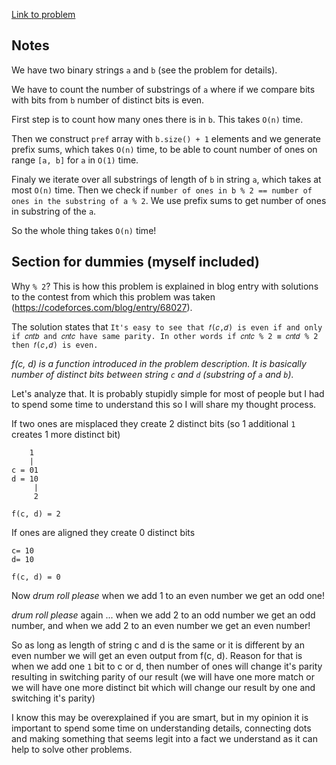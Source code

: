 [Link to problem](https://codeforces.com/contest/1186/problem/C)

## Notes

We have two binary strings `a` and `b` (see the problem for details).

We have to count the number of substrings of `a` where if we compare bits with bits from `b` number of distinct bits is even.

First step is to count how many ones there is in `b`. This takes `O(n)` time.

Then we construct `pref` array with `b.size() + 1` elements and we generate prefix sums, which takes `O(n)` time, to be able to count number of ones on range `[a, b]` for `a` in `O(1)` time.

Finaly we iterate over all substrings of length of `b` in string `a`, which takes at most `O(n)` time. Then we check if `number of ones in b % 2 == number of ones in the substring of a % 2`. We use prefix sums to get number of ones in substring of the `a`.

So the whole thing takes `O(n)` time!

## Section for dummies (myself included)

Why `% 2`? This is how this problem is explained in blog entry with solutions to the contest from which this problem was taken (https://codeforces.com/blog/entry/68027).

The solution states that `It's easy to see that 𝑓(𝑐,𝑑) is even if and only if 𝑐𝑛𝑡𝑏 and 𝑐𝑛𝑡𝑐 have same parity. In other words if 𝑐𝑛𝑡𝑐 % 2 ≡ 𝑐𝑛𝑡𝑑 % 2 then 𝑓(𝑐,𝑑) is even.`

_f(c, d) is a function introduced in the problem description. It is basically number of distinct bits between string `c` and `d` (substring of `a` and `b`)._

Let's analyze that. It is probably stupidly simple for most of people but I had to spend some time to understand this so I will share my thought process.

If two ones are misplaced they create 2 distinct bits (so 1 additional `1` creates 1 more distinct bit)

```
    1
    |
c = 01
d = 10
     |
     2

f(c, d) = 2
```

If ones are aligned they create 0 distinct bits

```
c= 10
d= 10

f(c, d) = 0
```

Now _drum roll please_ when we add 1 to an even number we get an odd one!

_drum roll please_ again ... when we add 2 to an odd number we get an odd number, and when we add 2 to an even number we get an even number!

So as long as length of string c and d is the same or it is different by an even number we will get an even output from f(c, d). Reason for that is when we add one `1` bit to c or d, then number of ones will change it's parity resulting in switching parity of our result (we will have one more match or we will have one more distinct bit which will change our result by one and switching it's parity)

I know this may be overexplained if you are smart, but in my opinion it is important to spend some time on understanding details, connecting dots and making something that seems legit into a fact we understand as it can help to solve other problems.
